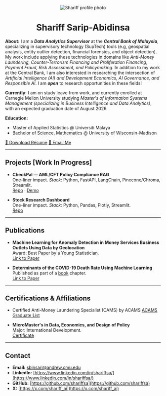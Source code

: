 <a id="top"></a>

<p align="center">
  <img src="assets/img/profile.PNG" alt="Shariff profile photo" class="avatar" />
</p>

<h1 style="text-align: center;">
  Shariff Sarip-Abidinsa
</h1>

**About:** I am a _**Data Analytics Supervisor**_ at the _**Central Bank of Malaysia**_, specializing in supervisory technology (SupTech) tools (e.g, geospatial analysis, entity outlier detection, financial forensics, and object detection). My work include applying these technologies in domains like _Anti-Money Laundering, Counter-Terrorism Financing and Proliferation Financing, Payment Fraud, Risk Assessment, and Policymaking_. In addition to my work at the Central Bank, I am also interested in researching the intersection of _Artificial Intelligence (AI) and Development Economics, AI Governance, and Responsible AI_. I am _**open**_ to research opportunities in these fields!

**Currently:** I am on study leave from work, and currently enrolled at Carnegie Mellon University studying _Master's of Information Systems Management (specializing in Business Intelligence and Data Analytics)_, with an expected graduation date of August 2026.

**Education:**
- Master of Applied Statistics @ Universiti Malaya
- Bachelor of Science, Mathematics @ University of Wisconsin-Madison

<div class="btn-row">
  <a class="btn" href="{{'/assets/resume/resume.pdf'}}">📄 Download Résume</a>
  <a class="btn" href="mailto:sbinsari@andrew.cmu.edu">📧 Email Me</a>
</div>

---

## Projects [Work In Progress] <a id="projects"></a>

- **CheckPal — AML/CFT Policy Compliance RAG**  
  One-liner impact. _Stack:_ Python, FastAPI, LangChain, Pinecone/Chroma, Streamlit.  
  [Repo](#) · [Demo](#)

- **Stock Research Dashboard**  
  One-liner impact. _Stack:_ Python, Pandas, Plotly, Streamlit.  
  [Repo](#)


---

## Publications <a id="publications"></a>

- **Machine Learning for Anomaly Detection in Money Services Business Outlets Using Data by Geolocation**  
  Award: Best Paper by a Young Statistician.  
  [Link to Paper](https://www.bis.org/ifc/publ/ifcwork23.pdf)

- **Determinants of the COVID-19 Death Rate Using Machine Learning**  
  Published as part of a [book](https://doi.org/10.4324/9781003491736) chapter.  
  [Link to Paper](https://drive.google.com/file/d/1w5isNikmnED0-G9nIcoj6kZt5JwGgOGd/view?usp=sharing)

---

## Certifications & Affiliations <a id="affiliations"></a>

- Certified Anti-Money Laundering Specialist (CAMS) by ACAMS
  [ACAMS Graduate List]([https://www.bis.org/ifc/publ/ifcwork23.pdf](https://www.acams.org/en/graduates/acams-graduate-list-cams-certified-graduates#search=Shariff%20Abu%20Bakar%20Bin%20Sarip%20Abidinsa&page=0))

- **MicroMaster's in Data, Economics, and Design of Policy**  
  Major: International Development.  
  [Certificate](https://mitxonline.mit.edu/certificate/program/eb97b804-9448-45c9-acdb-5bf4d7175a53/)

---

## Contact <a id="contact"></a>

- **Email:** [sbinsari@andrew.cmu.edu](mailto:sbinsari@andrew.cmu.edu)
- **LinkedIn:** [https://www.linkedin.com/in/shariffsa/](https://www.linkedin.com/in/shariffsa/)  
- **GitHub:** [https://github.com/shariffsa](https://github.com/shariffsa)
- **X:** [https://x.com/shariff_ai](https://x.com/shariff_ai)
